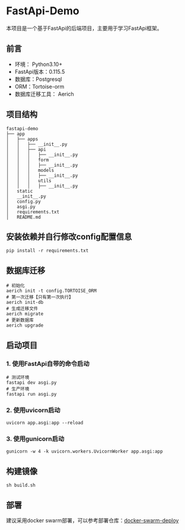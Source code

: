 # FastApi-Demo
本项目是一个基于FastApi的后端项目，主要用于学习FastApi框架。

## 前言

- 环境： Python3.10+
- FastApi版本：0.115.5
- 数据库：Postgresql
- ORM：Tortoise-orm
- 数据库迁移工具： Aerich

## 项目结构

```
fastapi-demo
├── app
│   ├── apps
│   │   ├── __init__.py
│   │   ├── api
│   │   │   ├── __init__.py
│   │   │   form
│   │   │   ├── __init__.py
│   │   │   models
│   │   │   ├── __init__.py
│   │   │   utils
│   │   │   ├── __init__.py
│   static
│   __init__.py
│   config.py
│   asgi.py
│   requirements.txt
│   README.md
```

## 安装依赖并自行修改config配置信息
```shell
pip install -r requirements.txt
```

## 数据库迁移
```shell
# 初始化
aerich init -t config.TORTOISE_ORM
# 第一次迁移【只有第一次执行】
aerich init-db
# 生成迁移文件
aerich migrate
# 更新数据库
aerich upgrade
```

## 启动项目
### 1. 使用FastApi自带的命令启动
```shell
# 测试环境
fastapi dev asgi.py
# 生产环境
fastapi run asgi.py
```
### 2. 使用uvicorn启动
```shell
uvicorn app.asgi:app --reload
```
### 3. 使用gunicorn启动
```shell
gunicorn -w 4 -k uvicorn.workers.UvicornWorker app.asgi:app
```

## 构建镜像
```shell
sh build.sh
```

## 部署
建议采用docker swarm部署，可以参考部署仓库：[docker-swarm-deploy](https://github.com/snails-za/fastapi_demo_deploy)




